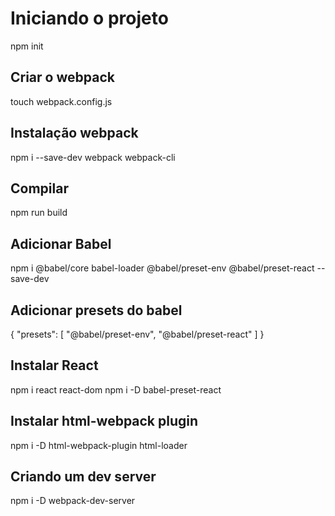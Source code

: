 # Iniciando o projeto

npm init

## Criar o webpack

touch webpack.config.js

## Instalação webpack

npm i --save-dev webpack webpack-cli

## Compilar

npm run build

## Adicionar Babel

npm i @babel/core babel-loader @babel/preset-env @babel/preset-react --save-dev

## Adicionar presets do babel

{
"presets": [
"@babel/preset-env",
"@babel/preset-react"
]
}

## Instalar React

npm i react react-dom
npm i -D babel-preset-react

## Instalar html-webpack plugin

npm i -D html-webpack-plugin html-loader

## Criando um dev server

npm i -D webpack-dev-server
